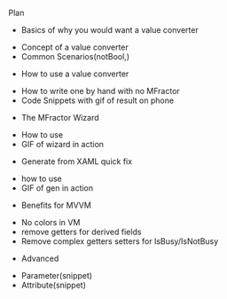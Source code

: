 Plan
* Basics of why you would want a value converter
 - Concept of a value converter
 - Common Scenarios(notBool,)
 
* How to use a value converter
 - How to write one by hand with no MFractor
 - Code Snippets with gif of result on phone
* The MFractor Wizard
 - How to use
 - GIF of wizard in action
 
* Generate from XAML quick fix
 - how to use
 - GIF of gen in action
 
* Benefits for MVVM 
 - No colors in VM
 - remove getters for derived fields
 - Remove complex getters setters for IsBusy/IsNotBusy
 
* Advanced
 - Parameter(snippet)
 - Attribute(snippet)
